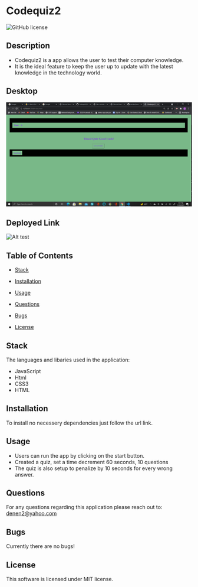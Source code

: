 # Codequiz2
![GitHub license](https://img.shields.io/badge/license-MIT-blue.svg)

## Description

* Codequiz2 is a app allows the user to test their computer knowledge. 
* It is the ideal feature to keep the user up to update with the latest knowledge in the technology world.

## Desktop

![Alt test](/quiz.png)

## Deployed Link

![Alt test](https://glewis67.github.io/codequiz2/)

## Table of Contents

* [Stack](#stack)

* [Installation](#installation)

* [Usage](#usage)

* [Questions](#questions)

* [Bugs](#bugs)

* [License](#license)

## Stack

The languages and libaries used in the application:

- JavaScript
- Html
- CSS3
- HTML


## Installation

To install no necessery dependencies just follow the url link.

## Usage

* Users can run the app by clicking on the start button.
* Created a quiz, set a time decrement 60 seconds, 10 questions
* The quiz is also setup to penalize by 10 seconds for every wrong answer.

## Questions

For any questions regarding this application please reach out to: denen2@yahoo.com

## Bugs

Currently there are no bugs!

## License

This software is licensed under MIT license.
